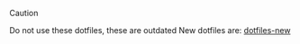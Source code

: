 >[!caution]
> Do not use these dotfiles, these are outdated
> New dotfiles are: [dotfiles-new](https://github.com/Armaghan-Bashir-ch/dotfiles-new)
